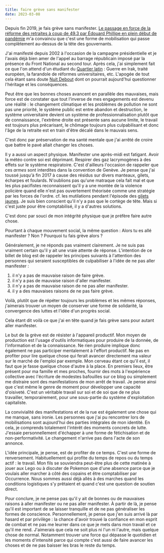 ```yaml
---
title: faire grève sans manifester
date: 2023-03-08
---
```


Depuis fin 2019, je fais grève sans manifester.
[Le passage en force de la réforme des retraites à coup de 49.3 par Édouard Phillipe en plein début de pandémie][1] m'a convaincu que c'est une forme de mobilisation qui passe complètement au-dessus de la tête des gouvernants.

[1]: https://www.francetvinfo.fr/economie/retraite/reforme-des-retraites/retraites-edouard-philippe-degaine-le-49-3_3847563.html

J'ai manifesté depuis 2002 à l'occasion de la campagne présidentielle et je l'avais déjà bien amer de l'appel au barrage républicain imposé par la présence du Front National au second tour.
Après cela, j'ai simplement fait ce que l'on attend d'un étudiant du [Quartier latin](https://fr.wikipedia.org/wiki/Quartier_latin_(Paris)) : Guerre en Irak, traité européen, la farandole de réformes universitaires, etc.
L'apogée de tout cela étant sans doute [Nuit Debout](https://fr.wikipedia.org/wiki/Nuit_debout) dont on pourrait aujourd'hui questionner l'héritage et les conséquences.

Peut être que les bonnes choses avancent en parallèle des mauvaises, mais force est de constater que tout l'inverse de mes engagements est devenu une réalité : le changement climatique et les problèmes de pollution ne sont pas une priorité, le système public est entre abandon et destruction, le système universitaire devient un système de professionnalisation plutôt que de connaissance, l'extrême droite est présente sans aucune limite, le travail est toujours plus précarisant, le chômage toujours plus culpabilisant et donc l'âge de la retraite est en train d'être décalé dans le mauvais sens.

C'est donc par préservation de ma santé mentale que j'ai arrêté de croire que battre le pavé allait changer les choses.

Il y a aussi un aspect physique.
Manifester une après-midi est fatigant.
Avoir la météo contre soi est déprimant.
Respirer des gaz lacrymogènes à des effets sur le système respiratoire.
C'est d'ailleurs l'occasion de rappeler que ces *armes* sont interdites dans la convention de Genève.
Je pense que j'ai toussé jusqu'à fin 2017 à cause des résidus sur divers manteaux, gilets, écharpes et foulards.
N'oublions pas qu'une matraque cela fait mal et que les plus pacifistes reconnaissent qu'il y a une montée de la violence policière quand elle n'est pas ouvertement théorisée comme une stratégie par les forces de l'ordre.
cf. les mutilations pendant l'épisode des [gilets jaunes](https://fr.wikipedia.org/wiki/Mouvement_des_Gilets_jaunes).
Je suis bien conscient qu'il n'y a pas que le cortège de tête.
Mais si c'est juste pour être comptabilisé, il y a d'autres solutions.

C'est donc par souci de mon intégrité physique que je préfère faire autre chose.

Pourtant à chaque mouvement social, la même question : Alors tu es allé manifester ? Non ? Pourquoi tu fais grève alors ?

Généralement, je ne réponds pas vraiment clairement.
Je ne suis pas vraiment certain qu'il y ait une vraie attente de réponse.
L'intention de ce billet de blog est de rappeler les principes suivants à l'attention des personnes qui seraient susceptibles de culpabiliser à l'idée de ne pas aller manifester :

1. il n'y a pas de mauvaise raison de faire grève.
2. il n'y a pas de mauvaise raison d'aller manifester.
3. il n'y a pas de mauvaise raison de ne pas aller manifester.
4. il y a des mauvaises raisons de ne pas faire grève.

Voilà, plutôt que de répéter toujours les problèmes et les mêmes réponses, j'aimerais trouver un moyen de conserver une forme de solidarité, la convergence des luttes et l'idée d'un progrès social.

Cela étant dit voilà ce que j'ai en tête quand je fais grève sans pour autant aller manifester.

Le but de la grève est de résister à l'appareil productif.
Mon moyen de production est l'usage d'outils informatiques pour produire de la donnée, de l'information et de la connaissance.
Ne rien produire implique donc également ne pas participer mentalement à l'effort productif.
Ne pas en profiter pour lire quelque chose qui ferait avancer directement ma valeur sur le marché de l'emploi par exemple.
Mon cerveau étant ce qu'il est, il faut que je fasse quelque chose d'autre à la place.
En premiers lieux, être présent pour ma famille et mes proches, fournir des mots à l'expérience collective avec l'écriture de modestes bafouilles sur ce blog ou simplement me distraire sont des manifestations de mon arrêt de travail.
Je pense ainsi que c'est même le genre de moment pour développer une capacité d'oisiveté.
C'est un véritable travail sur soi et de soi que de ne plus travailler, temporairement, pour une sous-partie du système d'exploitation capitaliste.

La convivialité des manifestations et de la rue est également une chose qui me manque, sans ironie.
Les personnes que j'ai pu rencontrer lors de mobilisations sont aujourd'hui des parties intégrales de mon identité.
En cela, je comprends totalement l'intérêt des moments concrets de lutte.
J'essaie personnellement d'échapper à une forme de fétichisation et de non-performativité.
Le changement n'arrive pas dans l'acte de son annonce.

L'idée principale, je pense, est de profiter de ce temps.
C'est une forme de renversement.
Habituellement qui profite du temps de repos ou du temps actif : le travail.
Mon fils se souviendra peut-être plus de cette matinée à jouer aux Lego ou à discuter de Pokemon que d'une absence parce que je voulais aller marcher à côté des copains et être comptabiliser par Occurrence.
Nous sommes aussi déjà allés à des marches quand les conditions logistiques s'y prêtaient et quand c'est une question de soutien direct.

Pour conclure, je ne pense pas qu'il y ait de bonnes ou de mauvaises raisons à aller manifester ou ne pas aller manifester.
À partir de là, je pense qu'il est important de se laisser tranquille et de ne pas généraliser les formes de conscience.
Personnellement, je pense que j'en suis arrivé là par hasard et par privilège : la chance d'avoir trouvé la confiance en mon esprit de combat et ne pas me leurrer dans ce que je mets dans mon travail et ce qu'il me rend.
J'aimerais que cela ne soit plus ni l'un ni l'autre, mais quelque chose de normal.
Notamment trouver une force qui dépasse le quotidien et les moments d'intensité parce qui compte c'est aussi de faire avancer les choses et de ne pas baisser les bras le reste du temps.

